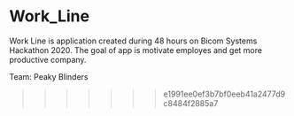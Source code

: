 


# Work_Line
Work Line is application created during 48 hours on Bicom Systems Hackathon 2020. The goal of app is motivate employes and get more productive company.


Team: Peaky Blinders
>>>>>>> e1991ee0ef3b7bf0eeb41a2477d9c8484f2885a7

